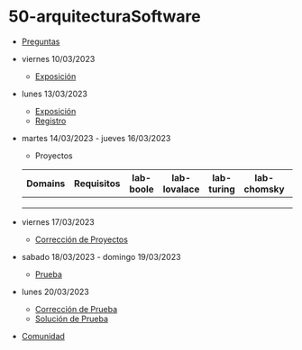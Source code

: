 # 50-arquitecturaSoftware

- [Preguntas](https://escuela.it/cursos/curso-recurrencia-desarrollo-software/clase/patron)
- viernes 10/03/2023
  - [Exposición](https://escuela.it/cursos/curso-recurrencia-desarrollo-software/clase/patron)
- lunes 13/03/2023
  - [Exposición](https://escuela.it/cursos/curso-recurrencia-desarrollo-software/clase/patron)
  - [Registro](https://forms.gle/pA2QvsW32P4KtTD77)
- martes 14/03/2023 - jueves 16/03/2023
  - Proyectos
  
  |Domains|Requisitos|lab-boole|lab-lovalace|lab-turing|lab-chomsky|lab-bernersLee|
  |-------|----------|---------|------------|----------|-----------|--------------|
  |       |          |         |            |          |           |              |
  |       |          |         |            |          |           |              |
  |       |          |         |            |          |           |              |
- viernes 17/03/2023
  - [Corrección de Proyectos](https://escuela.it/cursos/curso-recurrencia-desarrollo-software/clase/patron)
- sabado 18/03/2023 - domingo 19/03/2023
  - [Prueba](https://forms.gle/hB9UJoN2PYiexctH8)
- lunes 20/03/2023
  - [Corrección de Prueba](https://escuela.it/cursos/curso-recurrencia-desarrollo-software/clase/patron)
  - [Solución de Prueba](https://docs.google.com/spreadsheets/d/1Uwtqa5VdD5wK2X7eLgkS6_th16aPnsW8pa5Ft2TyLPo/edit#gid=0)
- [Comunidad](https://escuela.it/)

